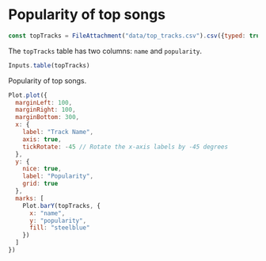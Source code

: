 # Popularity of top songs

```js
const topTracks = FileAttachment("data/top_tracks.csv").csv({typed: true});
```

The `topTracks` table has two columns: `name` and `popularity`. 

```js
Inputs.table(topTracks)
```

Popularity of top songs.

```js
Plot.plot({
  marginLeft: 100,
  marginRight: 100,
  marginBottom: 300,
  x: {
    label: "Track Name",
    axis: true,
    tickRotate: -45 // Rotate the x-axis labels by -45 degrees
  },
  y: {
    nice: true,
    label: "Popularity",
    grid: true
  },
  marks: [
    Plot.barY(topTracks, {
      x: "name",
      y: "popularity",
      fill: "steelblue"
    })
  ]
})
```
